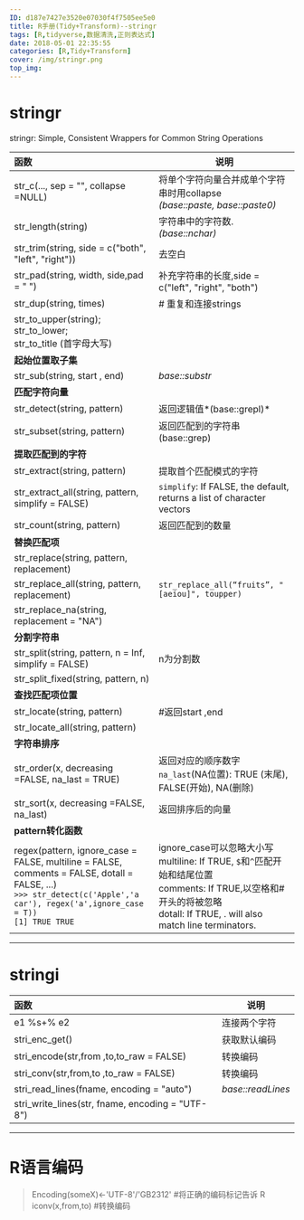 ```yaml
---
ID: d187e7427e3520e07030f4f7505ee5e0
title: R手册(Tidy+Transform)--stringr
tags: [R,tidyverse,数据清洗,正则表达式]
date: 2018-05-01 22:35:55
categories: [R,Tidy+Transform]
cover: /img/stringr.png
top_img: 
---
```




<!-- more -->

# stringr

stringr: Simple, Consistent Wrappers for Common String Operations

函数|说明
:---|---
str_c(..., sep = "", collapse =NULL)|将单个字符向量合并成单个字符串时用collapse<br>*(base::paste, base::paste0)*
str_length(string) |字符串中的字符数.*(base::nchar)*
str_trim(string, side = c("both", "left", "right"))|去空白
str_pad(string, width, side,pad = " ")|补充字符串的长度,side = c("left", "right", "both")
str_dup(string, times)|# 重复和连接strings
str_to_upper(string); <br>str_to_lower; <br>str_to_title (首字母大写)|
**起始位置取子集**|
str_sub(string, start , end)| *base::substr*
**匹配字符向量**|
str_detect(string, pattern)|   返回逻辑值*(base::grepl)*
str_subset(string, pattern)|  返回匹配到的字符串(base::grep)
**提取匹配到的字符**|
str_extract(string, pattern)|提取首个匹配模式的字符
str_extract_all(string, pattern, simplify = FALSE)|`simplify`: If FALSE, the default, returns a list of character vectors
str_count(string, pattern)|返回匹配到的数量
**替换匹配项**|
str_replace(string, pattern, replacement)|
str_replace_all(string, pattern, replacement)|`str_replace_all(“fruits”, "[aeiou]", toupper)`
str_replace_na(string, replacement = "NA")|
**分割字符串**|
str_split(string, pattern, n = Inf, simplify = FALSE)|n为分割数
str_split_fixed(string, pattern, n)|
**查找匹配项位置**|
str_locate(string, pattern)| #返回start ,end
str_locate_all(string, pattern)|
**字符串排序**|
str_order(x, decreasing =FALSE, na_last = TRUE)|  返回对应的顺序数字<br>`na_last`(NA位置): TRUE (末尾), FALSE(开始), NA(删除) 
str_sort(x, decreasing =FALSE, na_last)|返回排序后的向量
**pattern转化函数**|
regex(pattern, ignore\_case = FALSE, multiline = FALSE, comments = FALSE, dotall = FALSE, ...) <br>`>>> str_detect(c('Apple','a car'), regex('a',ignore_case = T))`<br>`[1] TRUE TRUE` |ignore\_case可以忽略大小写<br>multiline: If TRUE, `$`和`^`匹配开始和结尾位置<br>comments: If TRUE,以空格和#开头的将被忽略<br>dotall: If TRUE, . will also match line terminators.



----------

# stringi

函数|说明
:---|---
e1 %s+% e2| 连接两个字符
stri_enc_get()|获取默认编码
stri_encode(str,from ,to,to_raw = FALSE)|转换编码
stri_conv(str,from,to ,to_raw = FALSE)| 转换编码
stri_read_lines(fname, encoding = "auto")|*base::readLines*
stri_write_lines(str, fname, encoding = "UTF-8")|

----------

# R语言编码

> Encoding(someX)<-'UTF-8'/'GB2312'  #将正确的编码标记告诉 R 
> iconv(x,from,to)   #转换编码



